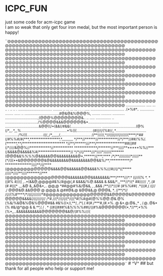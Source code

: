 # ICPC_FUN
just some code for acm-icpc game </br>
I am so weak that only get four iron medal, but the most important person is happy!</br>

<small>
``@@@@@@@@@@@@@@@@@@@@@@@@@@@@@@@@@@@@@@@@@@@@@@@@@@@@@@@@@@@@@@@@@@@@@@@@@@@@@@@
@@@@@@@@@@@@@@@@@@@@@@@@@@@@@@@@@@@@@@@@@@@@@@@@@@@@@@@@@@@@@@@@@@@@@@@@@@@@@@@
@@@@@@@@@@@@@@@@@@@@@@@@@@@@@@@@@@@@@@@@@@@@@@@@@@@@@@@@@@@@@@@@@@@@@@@@@@@@@@@
@@@@@@@@@@@@@@@@@@@@@@@@@@@@@@@@@@@@@@@@@@@@@@@@@@@@@@@@@@@@@@@@@@@@@@@@@@@@@@@
@@@@@@@@@@@@@@@@@@@@@@@@@@@@@@@@@@@@@@@@@@@@@@@@@@@@@@@@@@@@@@@@@@@@@@@@@@@@@@@
@@@@@@@@@@@@@@@@@@@@@@@@@@@@@@@@@@@@@@@@@@@@@@@@@@@@@@@@@@@@@@@@@@@@@@@@@@@@@@@
@@@@@@@@@@@@@@@@@@@@@@@@@@@@@@@@@@@@@@@@@@@@@@@@@@@@@@@@@@@@@@@@@@@@@@@@@@@@@@@
@@@@@@@@@@@@@@@@@@@@@@@@@@@@@@@@@@@@@@@@@@@@@@@@@@@@@@@@@@@@@@@@@@@@@@@@@@@@@@@
................... ..... ...     .. .  .. .. .                                
.................................  .........   .. ... ...   ...  . . .  .....  
................................. .(*%#*.. .............. ........  ......   ..
..................................#@&@&%@@@%, ........  .......... ............
................................,(@@@%@@@@@@@@&.. ..   ..... ............... ..
................................/%@@@@&&&@@@@@@&*..............................
.................................&@@((/*(&&(/#&&(..............................
.................................(@%(/*,,,.*,,,%...............................
.............*%(((................(#((/(/(%#//,,*..............................
............./%(((................((/,,/*,,,,,,,/,.............................
//**/////,*//((((///(//////(****/*##(/#%%#/#(***,*****************,*,,,,,,,,,,,
*/***//******//***********//*/***//##/%%/.(******,**/************************
*//**/******///***/****************##((##(/*////&@@%//************//***********
*************/*******//***////*******%%//***(/&&&&@&&&&&%#/******************//
*/*//(/****///*////*/////(*******(@@@&&%%%%@&&&&&@@&&&&&&&&&@*,******/(***,****
/*/**/////////*/////**(*/(((**&@@@@@@@&@&&&&&&&&@&&&&&&&&@@&&%/**,***********/*
***************////**/((****(@@@@@@@@@@@@@&&&&@@&&&&&&@@&&&&%%%///#//(/*((*****
/////*////**////*******//***(@@@@@@@@@@@@@@@@@@&&&&&&&@@&&&&&&&&/***/****///*.*
((//((% *. *((#% #//(( ,..*(&&@,@@@@#&%/#@@(,# &&&&/%@.&&&& & &&&/*.,,***//*/(*
##///// ,*,.(#(# #(((* .,,.&@ &,,&@&*,.. @@,@ *##@@#%&/@&&, , ,&&&  /**///*///#
(#%%##(  .*(((#,( ((// ./ @@@&@.&&@@@ @ @@@.& @##@&.@ &@@&&,@ @@@&, *. //**/*//
/(//(%#****/*/(((///////*#@@@@@@@@@@@@@@@@@@&&@@@@@&@@@@@@@@@@@@&&&&(/((////(//
/*#.//(*//(/(/(*/(((*#(%#@#(@%%@@.@&.@%(%&/%&@&%@&%@@@#&& #&%((*//,**/,
/*(.(  #(#./***#,(#.*%. @ &*.@.@&.,*  ,  /.@..@&*(% #&/@*@@ & &.**,(  / . *
((#((###%&%%%%##(/((#%&@@@@@@@(*,*//**,*%%(%*,,..&&&&&&&&&&&@@@@@@@&&@/(#%%///(
@@@@@@@@@@@@@@@@@@@@@@@@@@@@@@@@@@@@@@@@@@@@@@@@@@@@@@@@@@@@@@@@@@@@@@@@@@@@@@@
@@@@@@@@@@@@@@@@@@@@@@@@@@@@@@@@@@@@@@@@@@@@@@@@@@@@@@@@@@@@@@@@@@@@@@@@@@@@@@@
@@@@@@@@@@@@@@@@@@@@@@@@@@@@@@@@@@@@@@@@@@@@@@@@@@@@@@@@@@@@@@@@@@@@@@@@@@@@@@@
@@@@@@@@@@@@@@@@@@@@@@@@@@@@@@@@@@@@@@@@@@@@@@@@@@@@@@@@@@@@@@@@@@@@@@@@@@@@@@@
@@@@@@@@@@@@@@@@@@@@@@@@@@@@@@@@@@@@@@@@@@@@@@@@@@@@@@@@@@@@@@@@@@@@@@@@@@@@@@@
@@@@@@@@@@@@@@@@@@@@@@@@@@@@@@@@@@@@@@@@@@@@@@@@@@@@@@@@@@@@@@@@@@@@@@@@@@@@@@@``
</small>
# ^V^
## but thank for all people who help or support me! 
